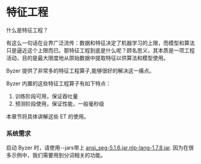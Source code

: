 # 特征工程

什么是特征工程？

有这么一句话在业界广泛流传：数据和特征决定了机器学习的上限，而模型和算法只是逼近这个上限而已。那特征工程到底是什么呢？顾名思义，其本质是一项工程活动，目的是最大限度地从原始数据中提取特征以供算法和模型使用。

Byzer 提供了非常多的特征工程算子,能够很好的解决这一痛点。

Byzer 内置的这些特征工程算子有如下特点：

1. 训练阶段可用，保证吞吐量
2. 预测阶段使用，保证性能，一般毫秒级

本章节将具体讲解这些 ET 的使用。

### 系统需求

启动 Byzer 时，请使用--jars带上 [ansj_seg-5.1.6.jar](https://github.com/allwefantasy/streamingpro/releases/download/v1.1.0/ansj_seg-5.1.6.jar),[nlp-lang-1.7.8.jar](https://github.com/allwefantasy/streamingpro/releases/download/v1.1.0/nlp-lang-1.7.8.jar).
因为在很多示例中，我们需要用到分词相关的功能。







